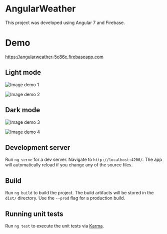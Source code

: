 # AngularWeather

This project was developed using Angular 7 and Firebase.

# Demo
https://angularweather-5c86c.firebaseapp.com

## Light mode

![Image demo 1](https://i.imgur.com/CNZPOCU.png)


![Image demo 2](https://i.imgur.com/NmNRAmX.jpg)


## Dark mode

![Image demo 3](https://i.imgur.com/IdOy1o3.png)


![Image demo 4](https://i.imgur.com/fao0ClF.jpg)


## Development server

Run `ng serve` for a dev server. Navigate to `http://localhost:4200/`. The app will automatically reload if you change any of the source files.

## Build

Run `ng build` to build the project. The build artifacts will be stored in the `dist/` directory. Use the `--prod` flag for a production build.

## Running unit tests

Run `ng test` to execute the unit tests via [Karma](https://karma-runner.github.io).
